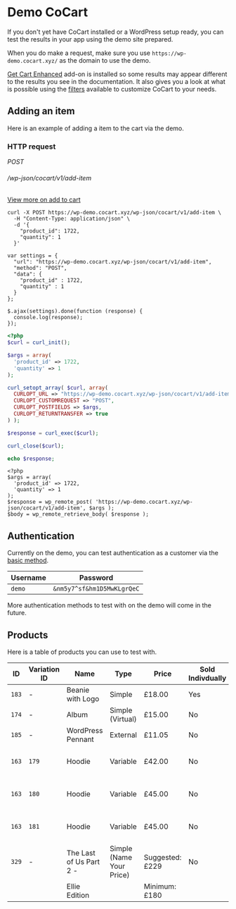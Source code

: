 # Demo CoCart #

If you don't yet have CoCart installed or a WordPress setup ready, you can test the results in your app using the demo site prepared.

When you do make a request, make sure you use `https://wp-demo.cocart.xyz/` as the domain to use the demo.

[Get Cart Enhanced](https://cocart.xyz/add-ons/get-cart-enhanced/) add-on is installed so some results may appear different to the results you see in the documentation. It also gives you a look at what is possible using the [filters](#filters) available to customize CoCart to your needs.

## Adding an item ##

Here is an example of adding a item to the cart via the demo.

### HTTP request ###

<div class="api-endpoint">
  <div class="endpoint-data">
    <i class="label label-post">POST</i>
    <h6>/wp-json/cocart/v1/add-item</h6>
  </div>
</div>

[View more on add to cart](#add-item-to-cart)

```shell
curl -X POST https://wp-demo.cocart.xyz/wp-json/cocart/v1/add-item \
  -H "Content-Type: application/json" \
  -d '{
    "product_id": 1722,
    "quantity": 1
  }'
```

```javascript--jquery
var settings = {
  "url": "https://wp-demo.cocart.xyz/wp-json/cocart/v1/add-item",
  "method": "POST",
  "data": {
    "product_id" : 1722,
    "quantity" : 1
  }
};

$.ajax(settings).done(function (response) {
  console.log(response);
});
```

```php
<?php
$curl = curl_init();

$args = array(
  'product_id' => 1722,
  'quantity' => 1
);

curl_setopt_array( $curl, array(
  CURLOPT_URL => "https://wp-demo.cocart.xyz/wp-json/cocart/v1/add-item",
  CURLOPT_CUSTOMREQUEST => "POST",
  CURLOPT_POSTFIELDS => $args,
  CURLOPT_RETURNTRANSFER => true
) );

$response = curl_exec($curl);

curl_close($curl);

echo $response;
```

```php--wp-http-api
<?php
$args = array(
  'product_id' => 1722,
  'quantity' => 1
);
$response = wp_remote_post( 'https://wp-demo.cocart.xyz/wp-json/cocart/v1/add-item', $args );
$body = wp_remote_retrieve_body( $response );
```

## Authentication ##

Currently on the demo, you can test authentication as a customer via the [basic method](#basic-authentication).

| Username  | Password                   |
| --------- | -------------------------- |
| `demo`    | `&nm5y7^sf&hm1D5MwKLgrQeC` |

More authentication methods to test with on the demo will come in the future.

## Products ##

Here is a table of products you can use to test with.

| ID    | Variation ID | Name                    | Type                     | Price           | Sold Indivdually | Variation  |
| ----- | ------------ | ----------------------- | ------------------------ | --------------- | ---------------- | ---------- |
| `183` | -            | Beanie with Logo        | Simple                   | £18.00          | Yes              |            |
| `174` | -            | Album                   | Simple (Virtual)         | £15.00          | No               |            |
| `185` | -            | WordPress Pennant       | External                 | £11.05          | No               |            |
| `163` | `179`        | Hoodie                  | Variable                 | £42.00          | No               | `"attribute_pa_color": "red", "attribute_logo": "No"` <i class="label label-info">mandatory</i> |
| `163` | `180`        | Hoodie                  | Variable                 | £45.00          | No               | `"attribute_pa_color": "green", "attribute_logo": "No"` <i class="label label-info">mandatory</i> |
| `163` | `181`        | Hoodie                  | Variable                 | £45.00          | No               | `"attribute_pa_color": "blue", "attribute_logo": "No"` <i class="label label-info">mandatory</i> |
| `329` | -            | The Last of Us Part 2 - | Simple (Name Your Price) | Suggested: £229 | No               |            |
|       |              | Ellie Edition           |                          | Minimum: £180   |                  |            |
